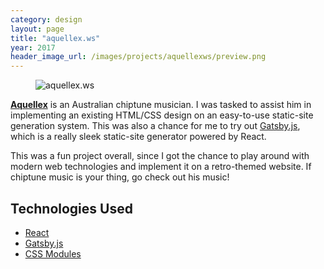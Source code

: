 ```yaml
---
category: design
layout: page
title: "aquellex.ws"
year: 2017
header_image_url: /images/projects/aquellexws/preview.png
---
```


<figure>
  <img src="/images/projects/aquellexws/preview.png" alt="aquellex.ws">
</figure>

**[Aquellex](https://aquellex.ws)** is an Australian chiptune musician. I was tasked to assist him in implementing an existing HTML/CSS design on an easy-to-use static-site generation system. This was also a chance for me to try out [Gatsby.js](https://www.gatsbyjs.org/), which is a really sleek static-site generator powered by React.

This was a fun project overall, since I got the chance to play around with modern web technologies and implement it on a retro-themed website. If chiptune music is your thing, go check out his music!

## Technologies Used

* [React](https://reactjs.org/)
* [Gatsby.js](https://www.gatsbyjs.org/)
* [CSS Modules](https://github.com/css-modules/css-modules)
